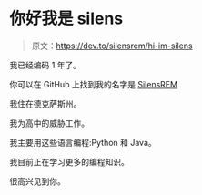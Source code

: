 # 你好我是 silens

> 原文：<https://dev.to/silensrem/hi-im-silens>

我已经编码 1 年了。

你可以在 GitHub 上找到我的名字是 [SilensREM](https://github.com/SilensREM)

我住在德克萨斯州。

我为高中的威胁工作。

我主要用这些语言编程:Python 和 Java。

我目前正在学习更多的编程知识。

很高兴见到你。
